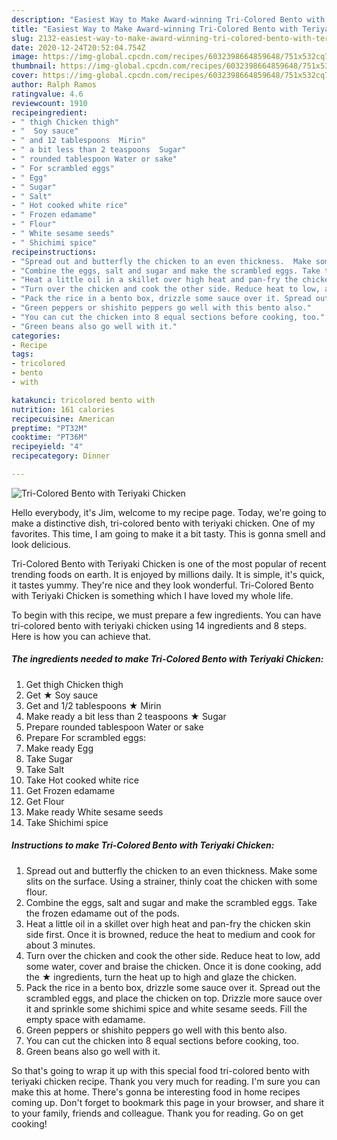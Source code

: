 ```yaml
---
description: "Easiest Way to Make Award-winning Tri-Colored Bento with Teriyaki Chicken"
title: "Easiest Way to Make Award-winning Tri-Colored Bento with Teriyaki Chicken"
slug: 2132-easiest-way-to-make-award-winning-tri-colored-bento-with-teriyaki-chicken
date: 2020-12-24T20:52:04.754Z
image: https://img-global.cpcdn.com/recipes/6032398664859648/751x532cq70/tri-colored-bento-with-teriyaki-chicken-recipe-main-photo.jpg
thumbnail: https://img-global.cpcdn.com/recipes/6032398664859648/751x532cq70/tri-colored-bento-with-teriyaki-chicken-recipe-main-photo.jpg
cover: https://img-global.cpcdn.com/recipes/6032398664859648/751x532cq70/tri-colored-bento-with-teriyaki-chicken-recipe-main-photo.jpg
author: Ralph Ramos
ratingvalue: 4.6
reviewcount: 1910
recipeingredient:
- " thigh Chicken thigh"
- "  Soy sauce"
- " and 12 tablespoons  Mirin"
- " a bit less than 2 teaspoons  Sugar"
- " rounded tablespoon Water or sake"
- " For scrambled eggs"
- " Egg"
- " Sugar"
- " Salt"
- " Hot cooked white rice"
- " Frozen edamame"
- " Flour"
- " White sesame seeds"
- " Shichimi spice"
recipeinstructions:
- "Spread out and butterfly the chicken to an even thickness.  Make some slits on the surface. Using a strainer, thinly coat the chicken with some flour."
- "Combine the eggs, salt and sugar and make the scrambled eggs. Take the frozen edamame out of the pods."
- "Heat a little oil in a skillet over high heat and pan-fry the chicken skin side first.  Once it is browned, reduce the heat to medium and cook for about 3 minutes."
- "Turn over the chicken and cook the other side. Reduce heat to low, add some water, cover and braise the chicken. Once it is done cooking, add the ★ ingredients, turn the heat up to high and glaze the chicken."
- "Pack the rice in a bento box, drizzle some sauce over it. Spread out the scrambled eggs, and place the chicken on top. Drizzle more sauce over it and sprinkle some shichimi spice and white sesame seeds. Fill the empty space with edamame."
- "Green peppers or shishito peppers go well with this bento also."
- "You can cut the chicken into 8 equal sections before cooking, too."
- "Green beans also go well with it."
categories:
- Recipe
tags:
- tricolored
- bento
- with

katakunci: tricolored bento with 
nutrition: 161 calories
recipecuisine: American
preptime: "PT32M"
cooktime: "PT36M"
recipeyield: "4"
recipecategory: Dinner

---
```



![Tri-Colored Bento with Teriyaki Chicken](https://img-global.cpcdn.com/recipes/6032398664859648/751x532cq70/tri-colored-bento-with-teriyaki-chicken-recipe-main-photo.jpg)

Hello everybody, it's Jim, welcome to my recipe page. Today, we're going to make a distinctive dish, tri-colored bento with teriyaki chicken. One of my favorites. This time, I am going to make it a bit tasty. This is gonna smell and look delicious.

Tri-Colored Bento with Teriyaki Chicken is one of the most popular of recent trending foods on earth. It is enjoyed by millions daily. It is simple, it's quick, it tastes yummy. They're nice and they look wonderful. Tri-Colored Bento with Teriyaki Chicken is something which I have loved my whole life.




To begin with this recipe, we must prepare a few ingredients. You can have tri-colored bento with teriyaki chicken using 14 ingredients and 8 steps. Here is how you can achieve that.

<!--inarticleads1-->

##### The ingredients needed to make Tri-Colored Bento with Teriyaki Chicken:

1. Get  thigh Chicken thigh
1. Get  ★ Soy sauce
1. Get  and 1/2 tablespoons ★ Mirin
1. Make ready  a bit less than 2 teaspoons ★ Sugar
1. Prepare  rounded tablespoon Water or sake
1. Prepare  For scrambled eggs:
1. Make ready  Egg
1. Take  Sugar
1. Take  Salt
1. Take  Hot cooked white rice
1. Get  Frozen edamame
1. Get  Flour
1. Make ready  White sesame seeds
1. Take  Shichimi spice




<!--inarticleads2-->

##### Instructions to make Tri-Colored Bento with Teriyaki Chicken:

1. Spread out and butterfly the chicken to an even thickness.  Make some slits on the surface. Using a strainer, thinly coat the chicken with some flour.
1. Combine the eggs, salt and sugar and make the scrambled eggs. Take the frozen edamame out of the pods.
1. Heat a little oil in a skillet over high heat and pan-fry the chicken skin side first.  Once it is browned, reduce the heat to medium and cook for about 3 minutes.
1. Turn over the chicken and cook the other side. Reduce heat to low, add some water, cover and braise the chicken. Once it is done cooking, add the ★ ingredients, turn the heat up to high and glaze the chicken.
1. Pack the rice in a bento box, drizzle some sauce over it. Spread out the scrambled eggs, and place the chicken on top. Drizzle more sauce over it and sprinkle some shichimi spice and white sesame seeds. Fill the empty space with edamame.
1. Green peppers or shishito peppers go well with this bento also.
1. You can cut the chicken into 8 equal sections before cooking, too.
1. Green beans also go well with it.




So that's going to wrap it up with this special food tri-colored bento with teriyaki chicken recipe. Thank you very much for reading. I'm sure you can make this at home. There's gonna be interesting food in home recipes coming up. Don't forget to bookmark this page in your browser, and share it to your family, friends and colleague. Thank you for reading. Go on get cooking!
